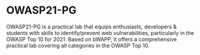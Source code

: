 # OWASP21-PG
OWASP21-PG is a practical lab that equips enthusiasts, developers &amp; students with skills to identify/prevent web vulnerabilities, particularly in the OWASP Top 10 for 2021. Based on bWAPP, it offers a comprehensive practical lab covering all categories in the OWASP Top 10.
